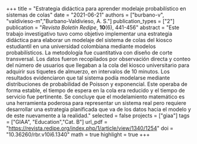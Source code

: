 +++
title = "Estrategia didáctica para aprender modelaje probabilístico en sistemas de colas"
date = "2021-06-21"
authors = ["burbano-v", "valdivieso-m","Burbano-Valdivieso, A. S."]
publication_types = ["2"]
publication = "*Revista Boletín Redipe*, **10**(6), 441-456"
abstract = "Este trabajo investigativo tuvo como objetivo implementar una estrategia didáctica para elaborar un modelaje del sistema de colas del kiosco estudiantil en una universidad colombiana mediante modelos probabilísticos. La metodología fue cuantitativa con diseño de corte transversal. Los datos fueron recopilados por observación directa y conteo del número de usuarios que llegaban a la cola del kiosco universitario para adquirir sus tiquetes de almuerzo, en intervalos de 10 minutos. Los resultados evidenciaron que tal   sistema podía modelarse mediante distribuciones de probabilidad de Poisson y exponencial. Este operaba de forma estable, el tiempo de espera en la cola era reducido y el tiempo de servicio fue pertinente. Se concluye que el modelamiento matemático es una herramienta poderosa para representar un sistema real pero requiere desarrollar una estrategia planificada que va de los datos hacia el modelo y de este nuevamente a la realidad."
selected = false
projects = ["giaa"]
tags = ["GIAA", "Education","Cat. B"]
url_pdf = "https://revista.redipe.org/index.php/1/article/view/1340/1254"
doi = "10.36260/rbr.v10i6.1340"
math = true
highlight = true
+++
